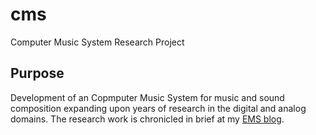 # cms
Computer Music System Research Project

## Purpose
Development of an Copmputer Music System for music and sound composition
expanding upon years of research in the digital and
analog domains. The research work is chronicled in brief at my [EMS
blog](https://modeliiiems.blogspot.com/).

